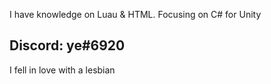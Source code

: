 I have knowledge on Luau & HTML.
Focusing on C# for Unity

Discord: ye#6920
--

I fell in love with a lesbian

<!---
I'm never gonna love a bitch more than my mother and that's on my government name.
--->

